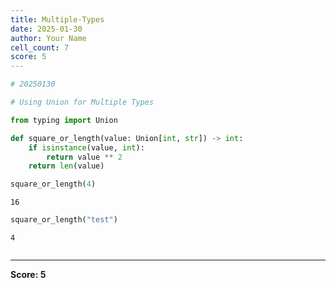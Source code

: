 ```yaml
---
title: Multiple-Types
date: 2025-01-30
author: Your Name
cell_count: 7
score: 5
---
```


```python
# 20250130
```


```python
# Using Union for Multiple Types
```


```python
from typing import Union
```


```python
def square_or_length(value: Union[int, str]) -> int:
    if isinstance(value, int):
        return value ** 2
    return len(value)
```


```python
square_or_length(4)
```




    16




```python
square_or_length("test")
```




    4




```python

```


---
**Score: 5**
